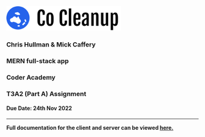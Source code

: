 <img src="./public/images/logo/logo-icon.svg" alt="User Story Tasks Delegation" width="300"/>

### Chris Hullman & Mick Caffery <!-- omit in toc -->
### MERN full-stack app <!-- omit in toc -->
### Coder Academy <!-- omit in toc -->
### T3A2 (Part A) Assignment <!-- omit in toc -->
#### Due Date: 24th Nov 2022 <!-- omit in toc -->

---

**Full documentation for the client and server can be viewed [here.](https://github.com/Community-Cleanup/Co-Cleanup-Docs)**